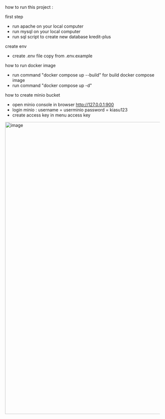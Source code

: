 how to run this project :

first step
 - run apache on your local computer
 - run mysql on your local computer
 - run sql script to create new database kredit-plus
 
create env
 - create .env file copy from .env.example
 
how to run docker image
 - run command "docker compose up --build" for build docker compose image
 - run command "docker compose up -d"
 
how to create minio bucket
 - open minio console in browser http://127.0.0.1:900
 - login minio :
      username = userminio
      password = kiasu123
 - create access key in menu access key


<img width="947" alt="image" src="https://user-images.githubusercontent.com/61501287/229271238-3d526f9d-23cd-4668-b100-4ed2f33fa688.png">
